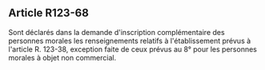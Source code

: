 Article R123-68
----
Sont déclarés dans la demande d'inscription complémentaire des personnes morales
les renseignements relatifs à l'établissement prévus à l'article R. 123-38,
exception faite de ceux prévus au 8° pour les personnes morales à objet non
commercial.
